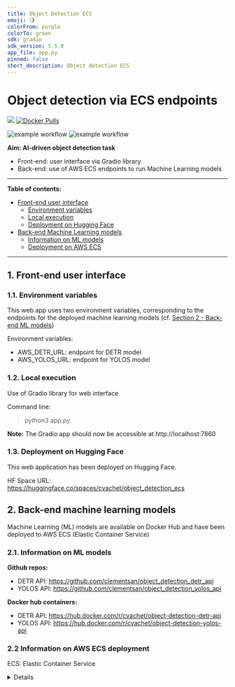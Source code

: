 ```yaml
---
title: Object Detection ECS
emoji: 🌖
colorFrom: purple
colorTo: green
sdk: gradio
sdk_version: 5.5.0
app_file: app.py
pinned: false
short_description: Object detection ECS
---
```


# Object detection via ECS endpoints

[![](https://img.shields.io/badge/python-3.10+-blue.svg)](https://www.python.org/downloads/)
[![Docker Pulls](https://img.shields.io/docker/pulls/cvachet/object-detection-ecs)](https://hub.docker.com/repository/docker/cvachet/object-detection-ecs)

![example workflow](https://github.com/clementsan/object_detection_ecs/actions/workflows/publish_docker_image.yml/badge.svg)
![example workflow](https://github.com/clementsan/object_detection_ecs/actions/workflows/sync_HFSpace.yml/badge.svg)

**Aim: AI-driven object detection task**
 - Front-end: user interface via Gradio library
 - Back-end: use of AWS ECS endpoints to run Machine Learning models

----
**Table of contents:**
- [Front-end user interface](#1-front-end-user-interface)
  - [Environment variables](#11-environment-variables)
  - [Local execution](#12-local-execution)
  - [Deployment on Hugging Face](#13-deployment-on-hugging-face)
- [Back-end Machine Learning models](#2-back-end-machine-learning-models)
  - [Information on ML models](#21-information-on-ml-models)
  - [Deployment on AWS ECS](#22-information-on-aws-ecs-deployment)
----

## 1. Front-end user interface

### 1.1. Environment variables

This web app uses two environment variables, corresponding to the endpoints for the deployed machine learning models
(cf. [Section 2 - Back-end ML models](#2-back-end-ml-models))

Environment variables:
 - AWS_DETR_URL: endpoint for DETR model
 - AWS_YOLOS_URL: endpoint for YOLOS model

### 1.2. Local execution
Use of Gradio library for web interface

Command line:
> python3 app.py

<b>Note:</b> The Gradio app should now be accessible at http://localhost:7860

### 1.3. Deployment on Hugging Face

This web application has been deployed on Hugging Face. 

HF Space URL: https://huggingface.co/spaces/cvachet/object_detection_ecs


## 2. Back-end machine learning models

Machine Learning (ML) models are available on Docker Hub and have been deployed to AWS ECS (Elastic Container Service)

### 2.1. Information on ML models
**Github repos:**
 - DETR API: https://github.com/clementsan/object_detection_detr_api
 - YOLOS API: https://github.com/clementsan/object_detection_yolos_api

**Docker hub containers:**
 - DETR API: https://hub.docker.com/r/cvachet/object-detection-detr-api
 - YOLOS API: https://hub.docker.com/r/cvachet/object-detection-yolos-api

### 2.2 Information on AWS ECS deployment

ECS: Elastic Container Service

<details>

Steps after docker images are available on Docker Hub

### Step 1. Create a new ECS task definition
   - Task name (e.g. ObjectDetectionDETRTask)
   - Infrastructure requirement: 
     - Launch type: ```AWS Fargate```
     - Architecture: ```Linux/X86_64```
     - Task size: ```0.5 CPU, 3GB memory```
   - Container:
     - Container name:  (e.g. ```object-detection-detr```)
     - Image uri: point to Docker image URI (e.g. ```cvachet/object-detection-detr-api```)
     - Port mapping: assess port number (e.g. ```port 8000, TCP protocol```)
     

### Step 2. Create a new ECS cluster
   - Cluster name (e.g. ```ObjectDetectionCluster```)


### Step 3. Add a new service to the cluster
 - Compute configuration
   - Use capacity provider strategy (e.g. using Fargate or Fargate_spot)
 - Deployment configuration
   - Application Type: Service
   - Task Family: Select task definition family from prior instance (e.g. ```ObjectDetectionDETRTask```)
   - Assign a Service Name: (e.g. ```object-detection-detr-api```)


### Step 4. Update security group for new service
 - Go to Cluster -> service -> task -> configuration and networking
 - Click on ```Security Group```
 - Adjust rules for inbound traffic (e.g. traffic only from my_ip)

</details>
